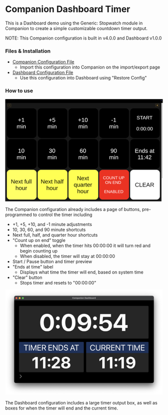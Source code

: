 # Companion Dashboard Timer
This is a Dashboard demo using the Generic: Stopwatch module in Companion to create a simple customizable countdown timer output.

NOTE: This Companion configuration is built in v4.0.0 and Dashboard v1.0.0

### Files & Installation
- [Companion Configuration File](https://github.com/tomhillmeyer/companion-dashboard/blob/main/demos/dashboard-timer/dashboard-timer-companion-configuration-v1.0.0.companionconfig)
    - Import this configuration into Companion on the import/export page
- [Dashboard Configuration File](https://github.com/tomhillmeyer/companion-dashboard/blob/main/demos/dashboard-timer/dashboard-timer-dashboard-configuration-v1.0.0.json)
    - Use this configuration into Dashboard using "Restore Config"

### How to use

![App Screenshot](https://raw.githubusercontent.com/tomhillmeyer/companion-dashboard/refs/heads/main/demos/dashboard-timer/dashboard-timer-companion.png)

The Companion configuration already includes a page of buttons, pre-programmed to control the timer including
- +1, +5, +10, and -1 minute adjustments
- 10, 30, 60, and 90 minute shortcuts
- Next full, half, and quarter hour shortcuts
- "Count up on end" toggle
     - When enabled, when the timer hits 00:00:00 it will turn red and begin counting up
     - When disabled, the timer will stay at 00:00:00
- Start / Pause button and timer preview
- "Ends at time" label
    - Displays what time the timer will end, based on system time
- "Clear" button
    - Stops timer and resets to "00:00:00"

![App Screenshot](https://raw.githubusercontent.com/tomhillmeyer/companion-dashboard/refs/heads/main/demos/dashboard-timer/dashboard-timer-dashboard.png)

The Dashboard configuration includes a large timer output box, as well as boxes for when the timer will end and the current time.